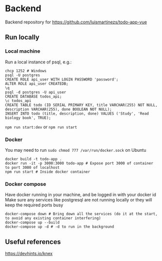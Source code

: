 # Backend

Backend repository for https://github.com/luismartinezs/todo-app-vue

## Run locally

### Local machine

Run a local instance of psql, e.g.:

```
chcp 1252 # Windows
psql -U postgres
CREATE ROLE api_user WITH LOGIN PASSWORD 'password';
ALTER ROLE api_user CREATEDB;
\q
psql -d postgres -U api_user
CREATE DATABASE todos_api;
\c todos_api
CREATE TABLE todo (ID SERIAL PRIMARY KEY, title VARCHAR(255) NOT NULL, description VARCHAR(255), done BOOLEAN NOT NULL);
INSERT INTO todo (title, description, done) VALUES ('Study', 'Read biology book', TRUE);
```

`npm run start:dev` or `npm run start`

### Docker

You may need to run `sudo chmod 777 /var/run/docker.sock` on Ubuntu

```
docker build -t todo-app .
docker run -it -p 3000:3000 todo-app # Expose port 3000 of container to port 3000 of localhost
npm run start # Inside docker container
```

### Docker compose

Have docker running in your machine, and be logged in with your docker id
Make sure any services like postgresql are not running locally or they will keep the required ports busy

```
docker-compose down # Bring down all the services (do it at the start, to avoid any existing container interfering)
docker-compose up --build
docker-compose up -d # -d to run in the background
```


## Useful references

https://devhints.io/knex